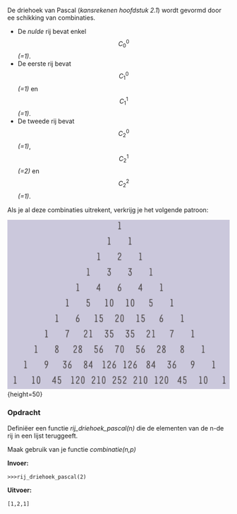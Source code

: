 De driehoek van Pascal (*kansrekenen hoofdstuk 2.1*) wordt gevormd door ee schikking van combinaties.

- De *nulde* rij bevat enkel $$C_0^0$$ *(=1)*.
- De eerste rij bevat $$C_1^0$$*(=1)* en $$C_1^1$$*(=1)*. 
- De tweede rij bevat $$C_2^0$$*(=1)*, $$C_2^1$$*(=2)* en $$C_2^2$$*(=1)*.

Als je al deze combinaties uitrekent, verkrijg je het volgende patroon:


![Pascal](media/driehoekpascal.png "Driehoek Pascal"){height=50}

### Opdracht
Definiëer een functie *rij_driehoek_pascal(n)* die de elementen van de n-de rij in een lijst teruggeeft.

Maak gebruik van je functie *combinatie(n,p)*


**Invoer:**

    >>>rij_driehoek_pascal(2)


**Uitvoer:**

    [1,2,1]


